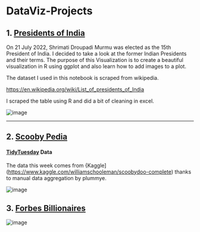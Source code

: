 # DataViz-Projects

## 1. [Presidents of India](https://github.com/deepdk/DataViz-Projects/tree/main/Presidents%20of%20India)

On 21 July 2022, Shrimati Droupadi Murmu was elected as the 15th President of India. I decided to take a look at the former Indian Presidents and their terms. The purpose of this Visualization is to create a beautiful visualization in R using ggplot and also learn how to add images to a plot.

The dataset I used in this notebook is scraped from wikipedia.

https://en.wikipedia.org/wiki/List_of_presidents_of_India

I scraped the table using R and did a bit of cleaning in excel.

![image](https://user-images.githubusercontent.com/31981663/181430193-c600581e-8c24-4551-b341-9bd2e1ec3f73.png)

---

## 2. [Scooby Pedia](https://github.com/deepdk/DataViz-Projects/tree/main/Sooby%20Doo%20Episodes)

#### [TidyTuesday](https://github.com/rfordatascience/tidytuesday/blob/master/data/2021/2021-07-13/readme.md) Data

The data this week comes from {Kaggle](https://www.kaggle.com/williamschooleman/scoobydoo-complete) thanks to manual data aggregation by plummye.

![image](https://user-images.githubusercontent.com/31981663/181434015-482c2ab1-6a77-43de-a32e-ea3f72e4a355.png)

## 3. [Forbes Billionaires](https://github.com/deepdk/DataViz-Projects/tree/main/Forbes%20Billionaires)

![image](https://github.com/deepdk/DataViz-Projects/assets/31981663/e32d2769-e465-4426-bde3-1396f477bbc6)


